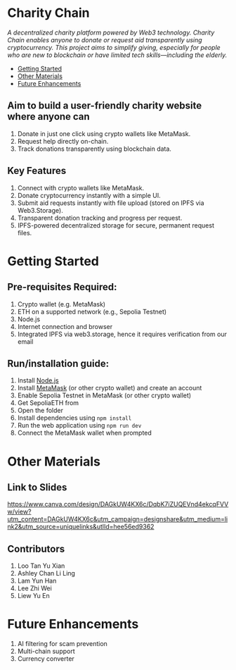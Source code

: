 # Charity Chain

*A decentralized charity platform powered by Web3 technology. Charity Chain enables anyone to donate or request aid transparently using cryptocurrency.
This project aims to simplify giving, especially for people who are new to blockchain or have limited tech skills—including the elderly.*

- [Getting Started](#getting-started)
- [Other Materials](#other-materials)
- [Future Enhancements](#future-enhancements)

## Aim to build a user-friendly charity website where anyone can
1. Donate in just one click using crypto wallets like MetaMask.
2. Request help directly on-chain.
3. Track donations transparently using blockchain data.

## Key Features
1. Connect with crypto wallets like MetaMask.
2. Donate cryptocurrency instantly with a simple UI.
3. Submit aid requests instantly with file upload (stored on IPFS via Web3.Storage).
4. Transparent donation tracking and progress per request.
5. IPFS-powered decentralized storage for secure, permanent request files.

# Getting Started 
## Pre-requisites Required:
1. Crypto wallet (e.g. MetaMask)
2. ETH on a supported network (e.g., Sepolia Testnet)
3. Node.js
4. Internet connection and browser
5. Integrated IPFS via web3.storage, hence it requires verification from our email

## Run/installation guide:
1. Install [Node.js](https://nodejs.org/en/download)
2. Install [MetaMask](https://metamask.io/en-GB/download) (or other crypto wallet) and create an account
3. Enable Sepolia Testnet in MetaMask (or other crypto wallet)
4. Get SepoliaETH from [](https://cloud.google.com/application/web3/faucet/ethereum/sepolia)
5. Open the folder
6. Install dependencies using `npm install`
7. Run the web application using `npm run dev`
8. Connect the MetaMask wallet when prompted

# Other Materials
## Link to Slides
https://www.canva.com/design/DAGkUW4KX6c/DqbK7iZUQEVnd4ekcqFVVw/view?utm_content=DAGkUW4KX6c&utm_campaign=designshare&utm_medium=link2&utm_source=uniquelinks&utlId=hee56ed9362 

## Contributors
1. Loo Tan Yu Xian
2. Ashley Chan Li Ling
3. Lam Yun Han
4. Lee Zhi Wei
5. Liew Yu En

# Future Enhancements
1. AI filtering for scam prevention
2. Multi-chain support
3. Currency converter

